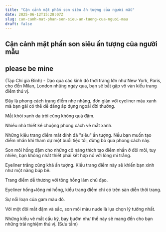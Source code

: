 ```yaml
---
title: "Cận cảnh mặt phấn son siêu ấn tượng của người mẫu"
date: 2025-06-12T15:28:07Z
slug: can-canh-mat-phan-son-sieu-an-tuong-cua-nguoi-mau
draft: false
---
```


## Cận cảnh mặt phấn son siêu ấn tượng của người mẫu

## please be mine

(Tạp Chí gia Đình) - Dạo qua các kinh đô thời trang lớn như New York, Paris, cho đến Milan, London những ngày qua, bạn sẽ bắt gặp vô vàn kiểu trang điểm thú vị.
 


Đây là phong cách trang điểm nhẹ nhàng, đơn giản với eyeliner màu xanh mà bạn gái có thể dễ dàng áp dụng ngoài đời thường.


Mắt khói xanh da trời cũng không quá đậm.


Nhiều nhà thiết kế chuộng phong cách vẽ mắt xanh.



Những kiểu trang điểm mắt đính đá "siêu" ấn tượng. Nếu bạn muốn tạo điểm nhấn khi tham dự một buổi tiệc tối, đừng bỏ qua phong cách này.

Son môi hồng đậm cho những cô nàng thích tạo điểm nhấn ở đôi môi, tuy nhiên, bạn không nhất thiết phải kết hợp nó với lông mi trắng.

Eyeliner trắng cũng khá ấn tượng. Kiểu trang điểm này sẽ khiến bạn xinh như một nàng búp bê.

Trang điểm dễ thương với tông hồng làm chủ đạo.

Eyeliner hồng+lông mi hồng, kiểu trang điểm chỉ có trên sàn diễn thời trang.


Sự nổi loạn của gam màu đỏ.

Với một đôi mắt đậm và sắc, son môi màu nude là lụa chọn lý tưởng nhất.


 Những kiểu vẽ mắt cầu kỳ, bay bướm như thế này sẽ mang đến cho bạn những trải nghiệm thú vị.
 (Sưu tầm)
